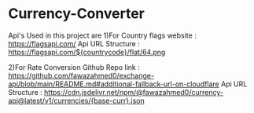 # Currency-Converter
Api's Used in this project are
1)For Country flags
website : https://flagsapi.com/
Api URL Structure : https://flagsapi.com/${countrycode}/flat/64.png

2)For Rate Conversion
Github Repo link : https://github.com/fawazahmed0/exchange-api/blob/main/README.md#additional-fallback-url-on-cloudflare
Api URL Structure : https://cdn.jsdelivr.net/npm/@fawazahmed0/currency-api@latest/v1/currencies/{base-curr}.json
